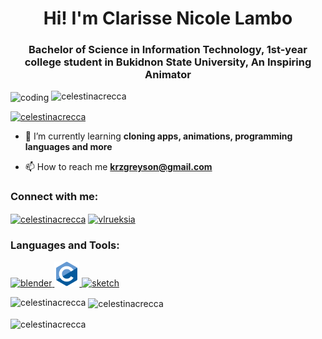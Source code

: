 <h1 align="center">Hi! I'm Clarisse Nicole Lambo</h1>
<h3 align="center">Bachelor of Science in Information Technology, 1st-year college student in Bukidnon State University, An Inspiring Animator</h3>
<img align="center" alt="coding" width="400" src="[[https://i.gifer.com/78KI.gif](https://cdnb.artstation.com/p/assets/images/images/007/854/263/original/rothana-chhourm-ezgif-com-resize-4.gif?1508943159)](https://user-images.githubusercontent.com/45157446/161337980-87a1b2e4-99ea-4fc8-ab1e-faa61357b40d.gif)"


<p align="left"> <img src="https://komarev.com/ghpvc/?username=celestinacrecca&label=Profile%20views&color=0e75b6&style=flat" alt="celestinacrecca" /> </p>

<p align="left"> <a href="https://github.com/ryo-ma/github-profile-trophy"><img src="https://github-profile-trophy.vercel.app/?username=celestinacrecca" alt="celestinacrecca" /></a> </p>

- 🌱 I’m currently learning **cloning apps, animations, programming languages and more**

- 📫 How to reach me **krzgreyson@gmail.com**

<h3 align="left">Connect with me:</h3>
<p align="left">
<a href="https://codepen.io/celestinacrecca" target="blank"><img align="center" src="https://raw.githubusercontent.com/rahuldkjain/github-profile-readme-generator/master/src/images/icons/Social/codepen.svg" alt="celestinacrecca" height="30" width="40" /></a>
<a href="https://instagram.com/vlrueksia" target="blank"><img align="center" src="https://raw.githubusercontent.com/rahuldkjain/github-profile-readme-generator/master/src/images/icons/Social/instagram.svg" alt="vlrueksia" height="30" width="40" /></a>
</p>

<h3 align="left">Languages and Tools:</h3>
<p align="left"> <a href="https://www.blender.org/" target="_blank" rel="noreferrer"> <img src="https://download.blender.org/branding/community/blender_community_badge_white.svg" alt="blender" width="40" height="40"/> </a> <a href="https://www.cprogramming.com/" target="_blank" rel="noreferrer"> <img src="https://raw.githubusercontent.com/devicons/devicon/master/icons/c/c-original.svg" alt="c" width="40" height="40"/> </a> <a href="https://www.sketch.com/" target="_blank" rel="noreferrer"> <img src="https://www.vectorlogo.zone/logos/sketchapp/sketchapp-icon.svg" alt="sketch" width="40" height="40"/> </a> </p>

<p><img align="left" src="https://github-readme-stats.vercel.app/api/top-langs?username=celestinacrecca&show_icons=true&locale=en&layout=compact" alt="celestinacrecca" /></p>

<p>&nbsp;<img align="center" src="https://github-readme-stats.vercel.app/api?username=celestinacrecca&show_icons=true&locale=en" alt="celestinacrecca" /></p>

<p><img align="center" src="https://github-readme-streak-stats.herokuapp.com/?user=celestinacrecca&" alt="celestinacrecca" /></p>
